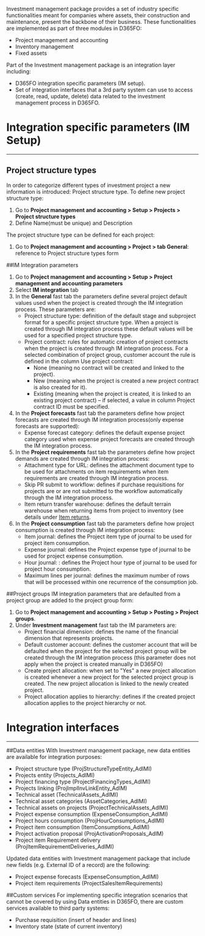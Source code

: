 Investment management package provides a set of industry specific functionalities meant for companies where assets, their construction and maintenance, present the backbone of their business. These functionalities are implemented as part of three modules in D365FO:
- Project management and accounting 
- Inventory management
- Fixed assets

Part of the Investment management package is an integration layer including:
- D365FO integration specific parameters (IM setup).
- Set of integration interfaces that a 3rd party system can use to access (create, read, update, delete) data related to the investment management process in D365FO.

# Integration specific parameters (IM Setup)
---
## Project structure types
In order to categorize different types of investment project a new information is introduced: Project structure type.
To define new project structure type:
1. Go to **Project management and accounting > Setup > Projects > Project structure types**
2. Define Name(must be unique) and Description

The project structure type can be defined for each project:
1. Go to **Project management and accounting > Project > tab General**: reference to Project structure types form

##IM Integration parameters 
1. Go to **Project management and accounting > Setup > Project management and accounting parameters**
2. Select **IM integration** tab
3. In the **General** fast tab the parameters define several project default values used when the project is created through the IM integration process. These parameters are:
   - Project structure type: definition of the default stage and subproject format for a specific project structure type. When a project is created through IM integration process these default values will be used for a specified project structure type.
   - Project contract: rules for automatic creation of project contracts when the project is created through IM integration process. For a selected combination of project group, customer account the rule is defined in the column Use project contract:
      - None (meaning no contract will be created and linked to the project).
      - New (meaning when the project is created a new project contract is also created for it).
      - Existing (meaning when the project is created, it is linked to an existing project contract) – if selected, a value in column Project contract ID must be specified.
4. In the **Project forecasts** fast tab the parameters define how project forecasts are created through IM integration process(only expense forecasts are supported): 
      - Expense forecast category: defines the default expense project category used when expense project forecasts 
 are created through the IM integration process.
4. In the **Project requirements** fast tab the parameters define how project demands are created through IM integration process: 
      - Attachment type for URL: defines the attachment document type to be used for attachments on item requirements when item requirements are created through IM integration process.
      - Skip PR submit to workflow: defines if purchase requisitions for projects are or are not submitted to the workflow automatically through the IM integration process.
      - Item return transfer warehouse: defines the default terrain warehouse when returning items from project to inventory (see details under [Item returns](/Help/Investment-management/Item-returns/Item-returns).
4. In the **Project consumption** fast tab the parameters define how project consumption is created through IM integration process: 
      - Item journal: defines the Project item type of journal to be used for project item consumption.
      - Expense journal: defines the Project expense type of journal to be used for project expense consumption.
      - Hour journal: : defines the Project hour type of journal to be used for project hour consumption.
      - Maximum lines per journal: defines the maximum number of rows that will be processed within one recurrence of the consumption job.

##Project groups 
IM integration parameters that are defaulted from a project group are added to the project group form:
1. Go to **Project management and accounting > Setup > Posting > Project groups**.
2. Under **Investment management** fast tab the IM parameters are:
      - Project financial dimension: defines the name of the financial dimension that represents projects.
      - Default customer account: defines the customer account that will be defaulted when the project for the selected project group will be created through the IM integration process (this parameter does not apply when the project is created manually in D365FO)
      - Create project allocation: when set to "Yes" a new project allocation is created whenever a new project for the selected project group is created. The new project allocation is linked to the newly created project.
      - Project allocation applies to hierarchy: defines if the created project allocation applies to the project hierarchy or not.

# Integration interfaces 
---

##Data entities
With Investment management package, new data entities are available for integration purposes:
- Project structure type (ProjStructureTypeEntity_AdIMI)
- Projects entity (Projects_AdIMI)
- Project financing type (ProjectFinancingTypes_AdIMI)
- Projects linking (ProjImplInvLinkEntity_AdIM)
- Technical asset (TechnicalAssets_AdIMI)
- Technical asset categories (AssetCategories_AdIMI)
- Technical assets on projects (ProjectTechnicalAssets_AdIMI)
- Project expense consumption (ExpenseConsumption_AdIMI)
- Project hours consumption (ProjHourConsumptions_AdIMI)
- Project item consumption (ItemConsumptions_AdIMI)
- Project activation proposal (ProjActivationProposals_AdIM)
- Project item Requirement delivery (ProjItemRequirementDeliveries_AdIMI)

Updated data entities with Investment management package that include new fields (e.g. External ID of a record) are the following:
- Project expense forecasts (ExpenseConsumption_AdIMI)
- Project item requirements (ProjectSalesItemRequirements)

##Custom services
For implementing specific integration scenarios that cannot be covered by using Data entities in D365FO, there are custom services available to third party systems:
- Purchase requisition (insert of header and lines)
- Inventory state (state of current inventory)

